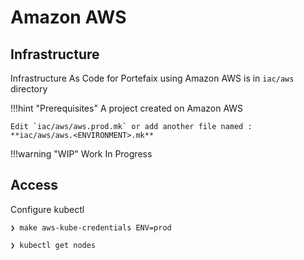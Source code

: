 # Amazon AWS

## Infrastructure

Infrastructure As Code for Portefaix using Amazon AWS is in
`iac/aws` directory

!!!hint "Prerequisites"
    A project created on Amazon AWS

    Edit `iac/aws/aws.prod.mk` or add another file named :
    **iac/aws/aws.<ENVIRONMENT>.mk**

!!!warning "WIP"
    Work In Progress

## Access

Configure kubectl

```shell
❯ make aws-kube-credentials ENV=prod
```

```shell
❯ kubectl get nodes

```

